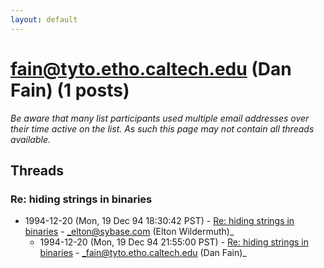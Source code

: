 ```yaml
---
layout: default
---
```


# fain@tyto.etho.caltech.edu (Dan Fain) (1 posts)

_Be aware that many list participants used multiple email addresses over their time active on the list. As such this page may not contain all threads available._

## Threads

### Re: hiding strings in binaries
+ 1994-12-20 (Mon, 19 Dec 94 18:30:42 PST) - [Re: hiding strings in binaries](/archive/1994/12/86271023cf25d72089aa99fdfc2d499a7a23c3b3994974bbb5b10ef28ef6bfa6) - _elton@sybase.com (Elton Wildermuth)_
  + 1994-12-20 (Mon, 19 Dec 94 21:55:00 PST) - [Re: hiding strings in binaries](/archive/1994/12/9205be6ab9b12439e794b9dc9041180d28eecdda7767c360b094a7d77a70b03d) - _fain@tyto.etho.caltech.edu (Dan Fain)_

